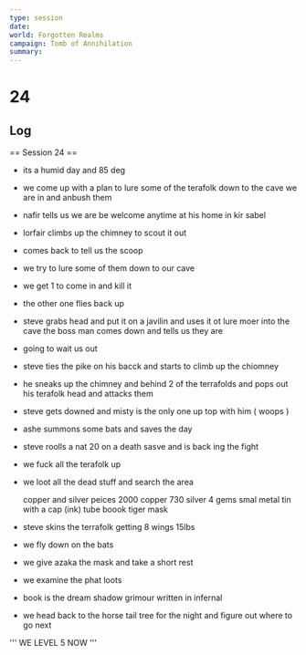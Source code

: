 ```yaml
---
type: session
date:
world: Forgotten Realms
campaign: Tomb of Annihilation
summary:
---
```


# 24

## Log
== Session 24 ==
* its a humid day and 85 deg
* we come up with a plan to lure some of the terafolk down to the cave we are in and anbush them 
* nafir tells us we are be welcome anytime at his home in kir sabel 
* lorfair climbs up the chimney to scout it out 
* comes back to tell us the scoop 
* we try to lure some of them down to our cave
* we get 1 to come in and kill it 
* the other one flies back up
* steve grabs head and put it on a javilin and uses it ot lure moer into the cave the boss man comes down and tells us they are 
* going to wait us out 
* steve ties the pike on his bacck and starts to climb up the chiomney 
* he sneaks up the chimney and behind 2 of the terrafolds and pops out his terafolk head and attacks them 
* steve gets downed and misty is the only one up top with him ( woops )
* ashe summons some bats and saves the day 
* steve roolls a nat 20 on a death sasve and is back ing the fight 
* we fuck all the terafolk up 
* we loot all the dead stuff and search the area


  copper and silver peices
  2000 copper 730 silver 
  4 gems
  smal metal tin with a cap (ink)
  tube
  boook 
  tiger mask


* steve skins the terrafolk getting 8 wings 15lbs
* we fly down on the bats
* we give azaka the mask and take a short rest 
* we examine the phat loots 
* book is the dream shadow grimour written in infernal
* we head back to the horse tail tree for the night and figure out where to go next


''' WE LEVEL 5 NOW '''
